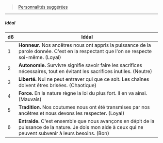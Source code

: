 ﻿> [Personnalités suggérées](hd_background_primitif_personnalites_suggerees.md)

---

##### Idéal

|d6|Idéal|
|---|---|
|1|**Honneur.** Nos ancêtres nous ont appris la puissance de la parole donnée. C'est en la respectant que l'on se respecte soi-même. (Loyal)|
|2|**Autonomie.** Survivre signifie savoir faire les sacrifices nécessaires, tout en évitant les sacrifices inutiles. (Neutre)|
|3|**Liberté.** Nul ne peut entraver qui que ce soit. Les chaînes doivent êtres brisées. (Chaotique)|
|4|**Force.** En la nature règne la loi du plus fort. Il en va ainsi. (Mauvais)|
|5|**Tradition.** Nos coutumes nous ont été transmises par nos ancêtres et nous devons les respecter. (Loyal)|
|6|**Entraide.** C'est ensemble que nous avançons en dépit de la puissance de la nature. Je dois mon aide à ceux qui ne peuvent subvenir à leurs besoins. (Bon)|

